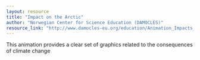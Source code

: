 ```yaml
---
layout: resource
title: "Impact on the Arctic"
author: "Norwegian Center for Science Education (DAMOCLES)"
resource_link: "http://www.damocles-eu.org/education/Animation_Impacts_on_the_Arctic_186.shtml"
---
```


This animation provides a clear set of graphics related to the consequences of climate change
